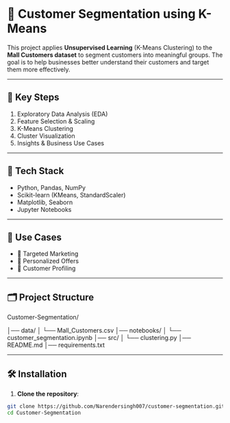 # 📌 Customer Segmentation using K-Means

This project applies **Unsupervised Learning** (K-Means Clustering) to the **Mall Customers dataset** to segment customers into meaningful groups. The goal is to help businesses better understand their customers and target them more effectively.

---

## 🧠 Key Steps

1. Exploratory Data Analysis (EDA)  
2. Feature Selection & Scaling  
3. K-Means Clustering  
4. Cluster Visualization  
5. Insights & Business Use Cases

---

## 🔧 Tech Stack

- Python, Pandas, NumPy  
- Scikit-learn (KMeans, StandardScaler)  
- Matplotlib, Seaborn  
- Jupyter Notebooks

---

## 🚀 Use Cases

- 🎯 Targeted Marketing  
- 🎁 Personalized Offers  
- 🧬 Customer Profiling  

---

## 🗂️ Project Structure


Customer-Segmentation/

│── data/
│   └── Mall_Customers.csv
│── notebooks/
│   └── customer_segmentation.ipynb
│── src/
│   └── clustering.py
│── README.md
│── requirements.txt


---

## 🛠️ Installation

1. **Clone the repository**:

```bash
git clone https://github.com/Narendersingh007/customer-segmentation.git
cd Customer-Segmentation
```
